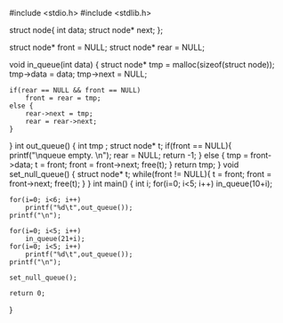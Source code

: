 #include <stdio.h>
#include <stdlib.h>

struct node{
	int data;
	struct node* next;
};

struct node* front = NULL;
struct node* rear = NULL;

void in_queue(int data)
{
	struct node* tmp = malloc(sizeof(struct node));
	tmp->data = data;
	tmp->next = NULL;
	
	if(rear == NULL && front == NULL)
		front = rear = tmp;	
	else {
		rear->next = tmp;
		rear = rear->next;
	}
}
int out_queue()
{
	int tmp ;
	struct node* t;
	if(front == NULL){
		printf("\nqueue empty. \n");
		rear = NULL;
		return -1;
	}
	else {
		tmp = front->data;
		t = front;
		front = front->next;
		free(t);
	}
	return tmp;
}
void set_null_queue()
{
	struct node* t;
	while(front != NULL){
		t = front;
		front = front->next;
		free(t);
	}
}
int main()
{
	int i;
	for(i=0; i<5; i++)
		in_queue(10+i);	

	for(i=0; i<6; i++)
		printf("%d\t",out_queue());	
	printf("\n");

	for(i=0; i<5; i++)
		in_queue(21+i);	
	for(i=0; i<5; i++)
		printf("%d\t",out_queue());	
	printf("\n");

	set_null_queue();

	return 0;
}
